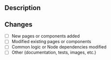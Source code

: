 <!-- PLEASE FILL OUT THE FOLLOWING MARKDOWN TEMPLATE -->
<!-- PR title should reflect the short summary of all the changes -->
<!-- Please refer to README for additional information before contributing -->

## Description
<!-- Describe your changes at a high level and explain what is the value of adding them (new features, fixes for bugs, general improvement, etc.) -->
<!-- Description start -->



<!-- Description end -->

## Changes
- [ ] New pages or components added
- [ ] Modified existing pages or components
- [ ] Common logic or Node dependencies modified
- [ ] Other (documentation, tests, images, etc.)
<!-- Please tick the boxes appropriate for changes in your PR and provide a detailed description of additions/modifications performed or any issues this change aims to resolve -->
<!-- Description start -->



<!-- Description end -->
